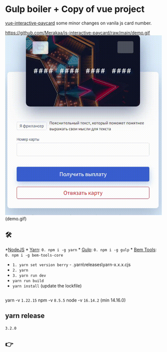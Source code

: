 # Gulp boiler + Copy of vue project
[vue-interactive-paycard](https://github.com/muhammederdem/vue-interactive-paycard)
some minor changes on vanila js card number.

https://github.com/Merakaa/js-interactive-paycard/raw/main/demo.gif
![](demo.gif)
[](demo.gif)
(demo.gif)
## :hammer_and_wrench: 
*[NodeJS](https://nodejs.org/en/)
    * [Yarn](https://yarnpkg.com/getting-started): ```0. npm i -g yarn```
    * [Gulp](https://gulpjs.com/): ```0. npm i -g gulp```
    * [Bem Tools](https://www.npmjs.com/package/bem-tools-core): ```0. npm i -g bem-tools-core```
* ```1. yarn set version berry``` - .yarn\releases\yarn-x.x.x.cjs 
*  ```2. yarn```
* ```3. yarn run dev``` 
* ```yarn run build``` 
* ```yarn install``` (update the lockfile)
 
## 
yarn -v ```1.22.15```
npm -v ```8.5.5```
node -v ```16.14.2``` (min 14.16.0)

## yarn release
```3.2.0```

## :point_right:


